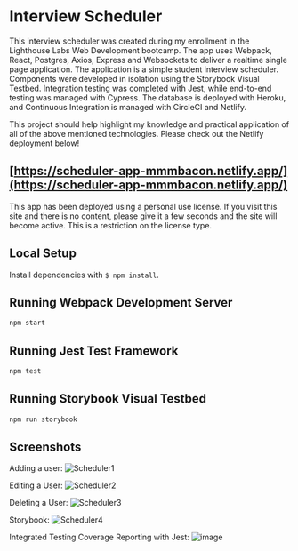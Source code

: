 # Interview Scheduler

This interview scheduler was created during my enrollment in the Lighthouse Labs Web Development bootcamp. The app uses Webpack, React, Postgres, Axios, Express and Websockets to deliver a realtime single page application. The application is a simple student interview scheduler. Components were developed in isolation using the Storybook Visual Testbed. Integration testing was completed with Jest, while end-to-end testing was managed with Cypress. The database is deployed with Heroku, and Continuous Integration is managed with CircleCI and Netlify. 

This project should help highlight my knowledge and practical application of all of the above mentioned technologies. Please check out the Netlify deployment below!

## [https://scheduler-app-mmmbacon.netlify.app/](https://scheduler-app-mmmbacon.netlify.app/)
This app has been deployed using a personal use license. If you visit this site and there is no content, please give it a few seconds and the site will become active. This is a restriction on the license type.

## Local Setup

Install dependencies with `$ npm install`.

## Running Webpack Development Server

```sh
npm start
```

## Running Jest Test Framework

```sh
npm test
```

## Running Storybook Visual Testbed

```sh
npm run storybook
```
## Screenshots

Adding a user:
![Scheduler1](https://user-images.githubusercontent.com/8649801/118921614-b6e6a800-b8f5-11eb-984b-03b43e80180d.gif)

Editing a User:
![Scheduler2](https://user-images.githubusercontent.com/8649801/118921622-b9490200-b8f5-11eb-9e12-9ca8b781a53a.gif)

Deleting a User:
![Scheduler3](https://user-images.githubusercontent.com/8649801/118921629-bbab5c00-b8f5-11eb-88e3-001e72f32604.gif)

Storybook:
![Scheduler4](https://user-images.githubusercontent.com/8649801/118924503-69206e80-b8fa-11eb-8d7f-84e625e4a582.gif)

Integrated Testing Coverage Reporting with Jest:
![image](https://user-images.githubusercontent.com/8649801/118924551-7dfd0200-b8fa-11eb-8ba3-a3b400258c09.png)

